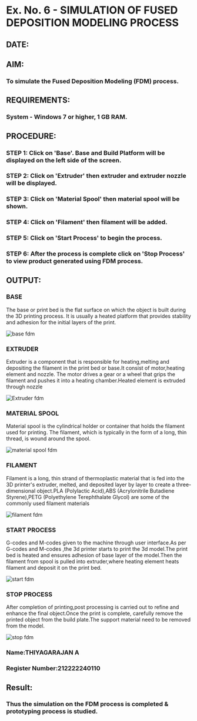 # Ex. No. 6 - SIMULATION OF FUSED DEPOSITION MODELING PROCESS

## DATE: 
## AIM:
### To simulate the Fused Deposition Modeling (FDM) process.

## REQUIREMENTS:
### System - Windows 7 or higher, 1 GB RAM.

## PROCEDURE:
### STEP 1: Click on 'Base'. Base and Build Platform will be displayed on the left side of the screen.
### STEP 2: Click on 'Extruder' then extruder and extruder nozzle will be displayed.
### STEP 3: Click on 'Material Spool' then material spool will be shown.
### STEP 4: Click on 'Filament' then filament will be added.
### STEP 5: Click on 'Start Process' to begin the process.
### STEP 6: After the process is complete click on 'Stop Process' to view product generated using FDM process.

## OUTPUT:
### BASE
The base or print bed is the flat surface on which the object is built during the 3D printing process. It is usually a heated platform that provides stability and adhesion for the initial layers of the print.


![base fdm](https://github.com/Saravana-kumar369/Ex.-No---6.-SIMULATION-OF-FUSED-DEPOSITION-MODELING-PROCESS/assets/117925254/598f3204-c419-478a-99c0-ec5dd0546517)


### EXTRUDER
Extruder is a component that is responsible for heating,melting and depositing the filament in the  print bed or base.It consist of motor,heating element and nozzle. The motor drives a gear or a wheel that grips the filament and pushes it into a heating chamber.Heated element is extruded through nozzle


![Extruder fdm](https://github.com/Saravana-kumar369/Ex.-No---6.-SIMULATION-OF-FUSED-DEPOSITION-MODELING-PROCESS/assets/117925254/21c97800-3847-4873-a355-c9c449833238)


### MATERIAL SPOOL
Material spool is the cylindrical holder or container that holds the filament used for printing. The filament, which is typically in the form of a long, thin thread, is wound around the spool.

![material spool fdm](https://github.com/Saravana-kumar369/Ex.-No---6.-SIMULATION-OF-FUSED-DEPOSITION-MODELING-PROCESS/assets/117925254/b8f059ba-1928-4581-aa42-a9b8c8911200)


### FILAMENT
Filament is a long, thin strand of thermoplastic material that is fed into the 3D printer's extruder, melted, and deposited layer by layer to create a three-dimensional object.PLA (Polylactic Acid),ABS (Acrylonitrile Butadiene Styrene),PETG (Polyethylene Terephthalate Glycol) are some of the commonly used filament materials


![filament fdm](https://github.com/Saravana-kumar369/Ex.-No---6.-SIMULATION-OF-FUSED-DEPOSITION-MODELING-PROCESS/assets/117925254/216889f5-ea0b-4de6-9d99-a167bb16d01c)


###  START PROCESS
G-codes and M-codes given to the machine through user interface.As per G-codes and M-codes ,the 3d printer starts to print the 3d model.The print bed is heated and ensures adhesion of base layer of the model.Then the  filament from spool is pulled into extruder,where heating element heats filament and deposit it on the print bed.


![start fdm](https://github.com/Saravana-kumar369/Ex.-No---6.-SIMULATION-OF-FUSED-DEPOSITION-MODELING-PROCESS/assets/117925254/7cd4b513-0325-4c19-acec-eeff0f109f80)


### STOP PROCESS
After completion of printing,post processing is carried out to refine and enhance the final object.Once the print is complete, carefully remove the printed object from the build plate.The support material need to be removed from the model.


![stop fdm](https://github.com/Saravana-kumar369/Ex.-No---6.-SIMULATION-OF-FUSED-DEPOSITION-MODELING-PROCESS/assets/117925254/5d64738a-cdb6-4e61-a1f9-8415dfb06f4e)




### Name:THIYAGARAJAN A
### Register Number:212222240110

## Result:
### Thus the simulation on the FDM process is completed & prototyping process is studied.
